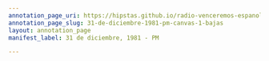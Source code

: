 ```yaml
---
annotation_page_uri: https://hipstas.github.io/radio-venceremos-espanol/annotations/31-de-diciembre-1981-pm-canvas-1-bajas.json
annotation_page_slug: 31-de-diciembre-1981-pm-canvas-1-bajas
layout: annotation_page
manifest_label: 31 de diciembre, 1981 - PM

---
```

